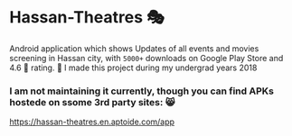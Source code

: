 # Hassan-Theatres 🎭

Android application which shows Updates of all events and movies screening in Hassan city, with `5000+` downloads on Google Play Store and 4.6  rating. 🍿
I made this project during my undergrad years 2018

### I am not maintaining it currently, though you can find APKs hostede on ssome 3rd party sites: 😸
https://hassan-theatres.en.aptoide.com/app
